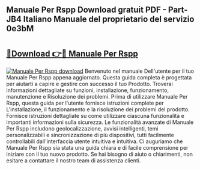 ## Manuale Per Rspp Download gratuit PDF - Part-JB4 Italiano Manuale del proprietario del servizio 0e3bM

# <h2><a href="http://dfftf2x.blite.top/?on=Manuale+Per+Rspp">🔗Download 👉🔴 Manuale Per Rspp</a></h2>

[![Manuale Per Rspp download](https://i.imgur.com/lujVjoI.png)](http://dfftf2x.blite.top/?on=Manuale+Per+Rspp)
Benvenuto nel manuale Dell'utente per il tuo Manuale Per Rspp appena aggiornato. Questa guida completa è progettata per aiutarti a capire e gestire con successo il tuo Prodotto. Troverai informazioni dettagliate su funzioni, installazione, funzionamento, manutenzione e Risoluzione dei problemi. Prima di utilizzare Manuale Per Rspp, questa guida per l'utente fornisce istruzioni complete per L'installazione, il funzionamento e la risoluzione dei problemi del prodotto. Fornisce istruzioni dettagliate su come utilizzare ciascuna funzionalità e importanti informazioni sulla sicurezza. Le funzionalità avanzate di Manuale Per Rspp includono geolocalizzazione, avvisi intelligenti, temi personalizzabili e sincronizzazione di più dispositivi, tutti facilmente controllabili dall'interfaccia utente intuitiva e intuitiva. Ci auguriamo che Manuale Per Rspp sia stata una guida chiara e di facile comprensione per iniziare con il tuo nuovo prodotto. Se hai bisogno di aiuto o chiarimenti, non esitare a contattare il nostro team di assistenza clienti.
